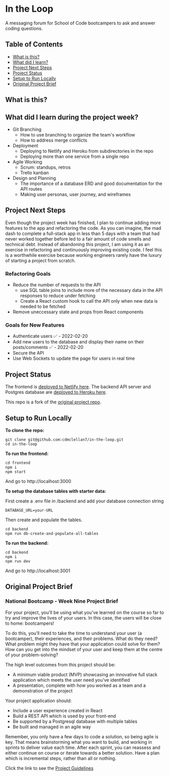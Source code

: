 # In the Loop

A messaging forum for School of Code bootcampers to ask and answer coding questions.

## Table of Contents
- [What is this?](#what-is-this?)
- [What did I learn?](#what-did-I-learn?)
- [Project Next Steps](#project-next-steps)
- [Project Status](#project-status)
- [Setup to Run Locally](#setup)
- [Original Project Brief](#original-project-brief)

## What is this? <a name="what-is-this?"></a>

## What did I learn during the project week? <a name="what-did-I-learn?"></a>

- Git Branching
  - How to use branching to organize the team's workflow
  - How to address merge conflicts
- Deployment
  - Deploying to Netlify and Heroku from subdirectories in the repo
  - Deploying more than one service from a single repo
- Agile Working
  - Scrum: standups, retros
  - Trello kanban
- Design and Planning
  - The importance of a database ERD and good documentation for the API routes
  - Making user personas, user journey, and wireframes

## Project Next Steps <a name="project-next-steps"></a>

Even though the project week has finished, I plan to continue adding more features to the app and refactoring the code. As you can imagine, the mad dash to complete a full-stack app in less than 5 days with a team that had never worked together before led to a fair amount of code smells and technical debt. Instead of abandoning this project, I am using it as an exercise in refactoring and continuously improving existing code. I feel this is a worthwhile exercise because working engineers rarely have the luxury of starting a project from scratch.

### Refactoring Goals
- Reduce the number of requests to the API
  - use SQL table joins to include more of the necessary data in the API responses to reduce under fetching
  - Create a React custom hook to call the API only when new data is needed to be fetched
- Remove uneccessary state and props from React components

### Goals for New Features

- Authenticate users ✅ - 2022-02-20
- Add new users to the database and display their name on their posts/comments ✅ - 2022-02-20
- Secure the API
- Use Web Sockets to update the page for users in real time

## Project Status <a name="project-status"></a>

The frontend is [deployed to Netlify here](https://in-the-l00p.netlify.app/).
The backend API server and Postgres database are [deployed to Heroku here](https://in-the-loop-backend.herokuapp.com/).

This repo is a fork of the [original project repo](https://github.com/SchoolOfCode/national-project-week-room25-project).

## Setup to Run Locally <a name="setup"></a>

**To clone the repo:**
```
git clone git@github.com:cdmclellan7/in-the-loop.git
cd in-the-loop
```

**To run the frontend:**
```
cd frontend
npm i
npm start
```
And go to http://localhost:3000

**To setup the database tables with starter data:**

First create a .env file in /backend and add your database connection string 
```
DATABASE_URL=your-URL
```
Then create and populate the tables.
```
cd backend
npm run db-create-and-populate-all-tables
```

**To run the backend:**
```
cd backend
npm i
npm run dev
```
And go to http://localhost:3001

## Original Project Brief <a name="original-project-brief"></a>
### National Bootcamp - Week Nine Project Brief

For your project, you’ll be using what you’ve learned on the course so far to try and improve the lives of your users. In this case, the users will be close to home: bootcampers!

To do this, you’ll need to take the time to understand your user (a bootcamper), their experiences, and their problems. What do they need? What problem might they have that your application could solve for them? How can you get into the mindset of your user and keep them at the centre of your problem-solving?

The high level outcomes from this project should be:

- A minimum viable product (MVP) showcasing an innovative full stack application which meets the user need you’ve identified
- A presentation, complete with how you worked as a team and a demonstration of the project

Your project application should:

- Include a user experience created in React
- Build a REST API which is used by your front-end
- Be supported by a Postgresql database with multiple tables
- Be built and managed in an agile way

Remember, you only have a few days to code a solution, so being agile is key. That means brainstorming what you want to build, and working in sprints to deliver value each time. After each sprint, you can reassess and either continue on course or iterate towards a better solution. Have a plan which is incremental steps, rather than all or nothing.

Click the link to see the [Project Guidelines](https://github.com/SchoolOfCode/project-guidelines/blob/master/project-week.md)
